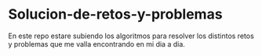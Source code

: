 # Solucion-de-retos-y-problemas
En este repo estare subiendo los algoritmos para resolver los distintos retos y problemas que me valla encontrando en mi dia a dia.
